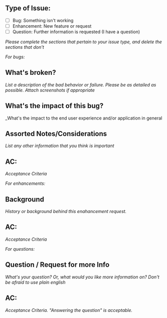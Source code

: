 ## Type of Issue:
- [ ] Bug:  Something isn't working
- [ ] Enhancement:  New feature or request
- [ ] Question:  Further information is requested (I have a question)

_Please complete the sections that pertain to your issue type, and delete the sections that don't_

_For bugs:_
## What's broken?
_List a description of the bad behavior or failure.  Please be as detailed as possible.  Attach screenshots if appropriate_

## What's the impact of this bug?
_What's the impact to the end user experience and/or application in general

## Assorted Notes/Considerations
_List any other information that you think is important_

## AC:
_Acceptance Criteria_

_For enhancements:_
## Background
_History or background behind this enahancement request._

## AC:
_Acceptance Criteria_

_For questions:_
## Question / Request for more Info
_What's your question?  Or, what would you like more information on?  Don't be afraid to use plain english_

## AC:
_Acceptance Criteria.  "Answering the question" is acceptable._
